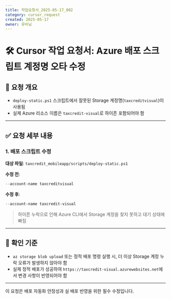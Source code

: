 ```yaml
---
title: 작업요청서_2025-05-17_002
category: cursor_request
created: 2025-05-17
owner: 유비님
---
```


# 🛠️ Cursor 작업 요청서: Azure 배포 스크립트 계정명 오타 수정

## 📌 요청 개요

- `deploy-static.ps1` 스크립트에서 잘못된 Storage 계정명(`taxcreditvisual`)이 사용됨
- 실제 Azure 리소스 이름은 `taxcredit-visual`로 하이픈 포함되어야 함

---

## ✅ 요청 세부 내용

### 1. 배포 스크립트 수정

**대상 파일**: `taxcredit_mobileapp/scripts/deploy-static.ps1`

**수정 전**:
```ps1
--account-name taxcreditvisual
```

**수정 후**:
```ps1
--account-name taxcredit-visual
```

> 하이픈 누락으로 인해 Azure CLI에서 Storage 계정을 찾지 못하고 대기 상태에 빠짐

---

## 🧩 확인 기준

- `az storage blob upload` 또는 정적 배포 명령 실행 시, 더 이상 Storage 계정 누락 오류가 발생하지 않아야 함
- 실제 정적 배포가 성공하여 `https://taxcredit-visual.azurewebsites.net`에서 변경 사항이 반영되어야 함

---

이 요청은 배포 자동화 안정성과 실 배포 반영을 위한 필수 수정입니다.
